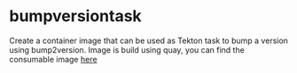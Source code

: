 # bumpversiontask

Create a container image that can be used as Tekton task to bump a version using bump2version.
Image is build using quay, you can find the consumable image [here](https://quay.io/repository/hybridcloudpatterns/bumpversiontask?tab=tags)
